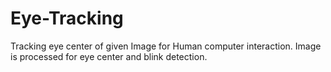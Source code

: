 # Eye-Tracking
Tracking eye center of given Image for Human computer interaction.
Image is processed for eye center and blink detection.
